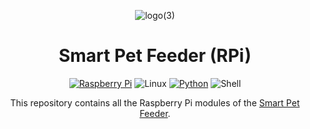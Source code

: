 <div align="center">

![logo(3)](https://github.com/user-attachments/assets/0c7d526a-015a-4f0f-b343-2701afeb592c)




# Smart Pet Feeder (RPi)

[![Raspberry Pi][rpi-badge]][rpi]
![Linux][linux-badge]
[![Python][python-badge]][python]
![Shell][shell-badge]


This repository contains all the Raspberry Pi modules of the [Smart Pet Feeder](https://github.com/stardustgd/SmartPetFeeder).
</div>

[rpi]: https://www.raspberrypi.com/
[rpi-badge]: https://img.shields.io/badge/Raspberry%20Pi-A22846?style=for-the-badge&logo=Raspberry%20Pi&logoColor=white
[linux-badge]: https://img.shields.io/badge/Linux-FCC624?style=for-the-badge&logo=linux&logoColor=black
[python]: https://www.python.org/
[python-badge]: https://img.shields.io/badge/Python-22496A?style=for-the-badge&logo=python&logoColor=FFD744
[shell-badge]: https://img.shields.io/badge/Shell-4EAA25?style=for-the-badge&logo=GNU%20Bash&logoColor=white
